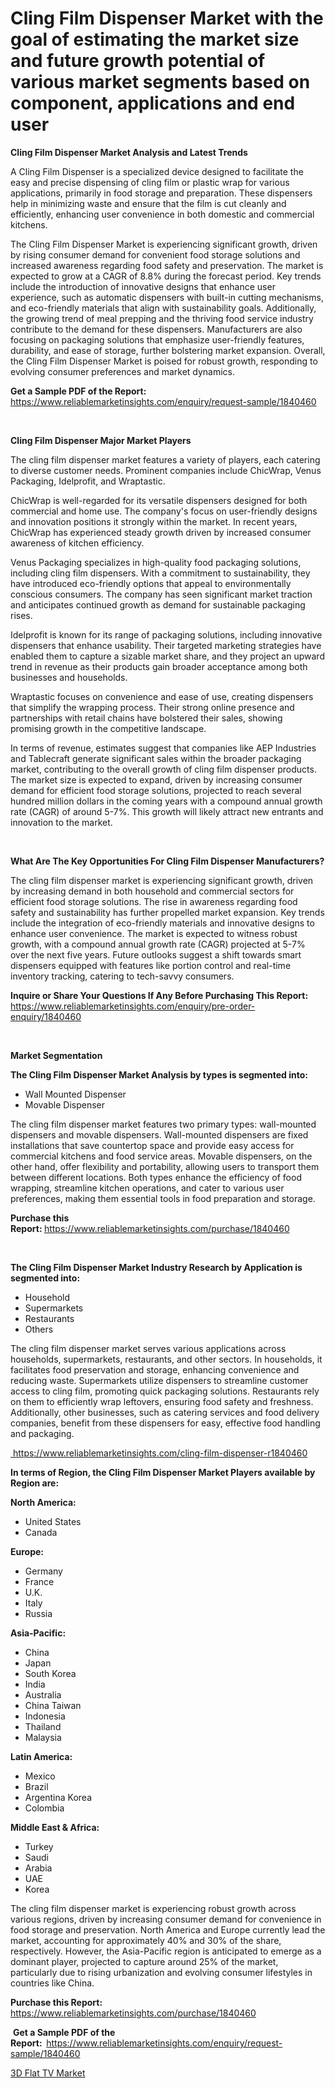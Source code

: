 <p><h1>Cling Film Dispenser Market with the goal of estimating the market size and future growth potential of various market segments based on component, applications and end user</h1></p><p><strong>Cling Film Dispenser Market Analysis and Latest Trends</strong></p>
<p><p>A Cling Film Dispenser is a specialized device designed to facilitate the easy and precise dispensing of cling film or plastic wrap for various applications, primarily in food storage and preparation. These dispensers help in minimizing waste and ensure that the film is cut cleanly and efficiently, enhancing user convenience in both domestic and commercial kitchens.</p><p>The Cling Film Dispenser Market is experiencing significant growth, driven by rising consumer demand for convenient food storage solutions and increased awareness regarding food safety and preservation. The market is expected to grow at a CAGR of 8.8% during the forecast period. Key trends include the introduction of innovative designs that enhance user experience, such as automatic dispensers with built-in cutting mechanisms, and eco-friendly materials that align with sustainability goals. Additionally, the growing trend of meal prepping and the thriving food service industry contribute to the demand for these dispensers. Manufacturers are also focusing on packaging solutions that emphasize user-friendly features, durability, and ease of storage, further bolstering market expansion. Overall, the Cling Film Dispenser Market is poised for robust growth, responding to evolving consumer preferences and market dynamics.</p></p>
<p><strong>Get a Sample PDF of the Report:&nbsp;</strong> <a href="https://www.reliablemarketinsights.com/enquiry/request-sample/1840460?utm_campaign=3493&utm_medium=2&utm_source=Github&utm_content=ia&utm_term=05042025&utm_id=cling-film-dispenser">https://www.reliablemarketinsights.com/enquiry/request-sample/1840460</a></p>
<p>&nbsp;</p>
<p><strong>Cling Film Dispenser Major Market Players</strong></p>
<p><p>The cling film dispenser market features a variety of players, each catering to diverse customer needs. Prominent companies include ChicWrap, Venus Packaging, Idelprofit, and Wraptastic. </p><p>ChicWrap is well-regarded for its versatile dispensers designed for both commercial and home use. The company's focus on user-friendly designs and innovation positions it strongly within the market. In recent years, ChicWrap has experienced steady growth driven by increased consumer awareness of kitchen efficiency.</p><p>Venus Packaging specializes in high-quality food packaging solutions, including cling film dispensers. With a commitment to sustainability, they have introduced eco-friendly options that appeal to environmentally conscious consumers. The company has seen significant market traction and anticipates continued growth as demand for sustainable packaging rises.</p><p>Idelprofit is known for its range of packaging solutions, including innovative dispensers that enhance usability. Their targeted marketing strategies have enabled them to capture a sizable market share, and they project an upward trend in revenue as their products gain broader acceptance among both businesses and households.</p><p>Wraptastic focuses on convenience and ease of use, creating dispensers that simplify the wrapping process. Their strong online presence and partnerships with retail chains have bolstered their sales, showing promising growth in the competitive landscape.</p><p>In terms of revenue, estimates suggest that companies like AEP Industries and Tablecraft generate significant sales within the broader packaging market, contributing to the overall growth of cling film dispenser products. The market size is expected to expand, driven by increasing consumer demand for efficient food storage solutions, projected to reach several hundred million dollars in the coming years with a compound annual growth rate (CAGR) of around 5-7%. This growth will likely attract new entrants and innovation to the market.</p></p>
<p>&nbsp;</p>
<p><strong>What Are The Key Opportunities For Cling Film Dispenser Manufacturers?</strong></p>
<p><p>The cling film dispenser market is experiencing significant growth, driven by increasing demand in both household and commercial sectors for efficient food storage solutions. The rise in awareness regarding food safety and sustainability has further propelled market expansion. Key trends include the integration of eco-friendly materials and innovative designs to enhance user convenience. The market is expected to witness robust growth, with a compound annual growth rate (CAGR) projected at 5-7% over the next five years. Future outlooks suggest a shift towards smart dispensers equipped with features like portion control and real-time inventory tracking, catering to tech-savvy consumers.</p></p>
<p><strong>Inquire or Share Your Questions If Any Before Purchasing This Report:</strong> <a href="https://www.reliablemarketinsights.com/enquiry/pre-order-enquiry/1840460?utm_campaign=3493&utm_medium=2&utm_source=Github&utm_content=ia&utm_term=05042025&utm_id=cling-film-dispenser">https://www.reliablemarketinsights.com/enquiry/pre-order-enquiry/1840460</a></p>
<p>&nbsp;</p>
<p><strong>Market Segmentation</strong></p>
<p><strong>The Cling Film Dispenser Market Analysis by types is segmented into:</strong></p>
<p><ul><li>Wall Mounted Dispenser</li><li>Movable Dispenser</li></ul></p>
<p><p>The cling film dispenser market features two primary types: wall-mounted dispensers and movable dispensers. Wall-mounted dispensers are fixed installations that save countertop space and provide easy access for commercial kitchens and food service areas. Movable dispensers, on the other hand, offer flexibility and portability, allowing users to transport them between different locations. Both types enhance the efficiency of food wrapping, streamline kitchen operations, and cater to various user preferences, making them essential tools in food preparation and storage.</p></p>
<p><strong>Purchase this Report:&nbsp;</strong><a href="https://www.reliablemarketinsights.com/purchase/1840460?utm_campaign=3493&utm_medium=2&utm_source=Github&utm_content=ia&utm_term=05042025&utm_id=cling-film-dispenser">https://www.reliablemarketinsights.com/purchase/1840460</a></p>
<p>&nbsp;</p>
<p><strong>The Cling Film Dispenser Market Industry Research by Application is segmented into:</strong></p>
<p><ul><li>Household</li><li>Supermarkets</li><li>Restaurants</li><li>Others</li></ul></p>
<p><p>The cling film dispenser market serves various applications across households, supermarkets, restaurants, and other sectors. In households, it facilitates food preservation and storage, enhancing convenience and reducing waste. Supermarkets utilize dispensers to streamline customer access to cling film, promoting quick packaging solutions. Restaurants rely on them to efficiently wrap leftovers, ensuring food safety and freshness. Additionally, other businesses, such as catering services and food delivery companies, benefit from these dispensers for easy, effective food handling and packaging.</p></p>
<p><a href="https://www.reliablemarketinsights.com/cling-film-dispenser-r1840460?utm_campaign=3493&utm_medium=2&utm_source=Github&utm_content=ia&utm_term=05042025&utm_id=cling-film-dispenser">&nbsp;https://www.reliablemarketinsights.com/cling-film-dispenser-r1840460</a></p>
<p><strong>In terms of Region, the Cling Film Dispenser Market Players available by Region are:</strong></p>
<p>
    <p> <strong> North America: </strong>
        <ul>
            <li>United States</li>
            <li>Canada</li>
        </ul>
        </p> 
    <p> <strong> Europe: </strong>
        <ul>
            <li>Germany</li>
            <li>France</li>
            <li>U.K.</li>
            <li>Italy</li>
            <li>Russia</li>
        </ul>
        </p> 
    <p> <strong> Asia-Pacific: </strong>
        <ul>
            <li>China</li>
            <li>Japan</li>
            <li>South Korea</li>
            <li>India</li>
            <li>Australia</li>
            <li>China Taiwan</li>
            <li>Indonesia</li>
            <li>Thailand</li>
            <li>Malaysia</li>
        </ul>
        </p> 
    <p> <strong> Latin America: </strong>
        <ul>
            <li>Mexico</li>
            <li>Brazil</li>
            <li>Argentina Korea</li>
            <li>Colombia</li>
        </ul>
        </p> 
    <p> <strong> Middle East & Africa: </strong>
        <ul>
            <li>Turkey</li>
            <li>Saudi</li>
            <li>Arabia</li>
            <li>UAE</li>
            <li>Korea</li>
        </ul>
    </p>
    </p>
<p><p>The cling film dispenser market is experiencing robust growth across various regions, driven by increasing consumer demand for convenience in food storage and preservation. North America and Europe currently lead the market, accounting for approximately 40% and 30% of the share, respectively. However, the Asia-Pacific region is anticipated to emerge as a dominant player, projected to capture around 25% of the market, particularly due to rising urbanization and evolving consumer lifestyles in countries like China.</p></p>
<p><strong>Purchase this Report: </strong><a href="https://www.reliablemarketinsights.com/purchase/1840460?utm_campaign=3493&utm_medium=2&utm_source=Github&utm_content=ia&utm_term=05042025&utm_id=cling-film-dispenser">https://www.reliablemarketinsights.com/purchase/1840460</a></p>
<p>&nbsp;<strong>Get a Sample PDF of the Report:&nbsp;&nbsp;</strong><a href="https://www.reliablemarketinsights.com/enquiry/request-sample/1840460?utm_campaign=3493&utm_medium=2&utm_source=Github&utm_content=ia&utm_term=05042025&utm_id=cling-film-dispenser">https://www.reliablemarketinsights.com/enquiry/request-sample/1840460</a></p>
<p><strong></strong></p>
<p><p><a href="https://github.com/sirayedantte/Market-Research-Report-List-1/blob/main/3d-flat-tv-market.md?utm_campaign=3493&utm_medium=2&utm_source=Github&utm_content=ia&utm_term=05042025&utm_id=cling-film-dispenser">3D Flat TV Market</a></p></p>
